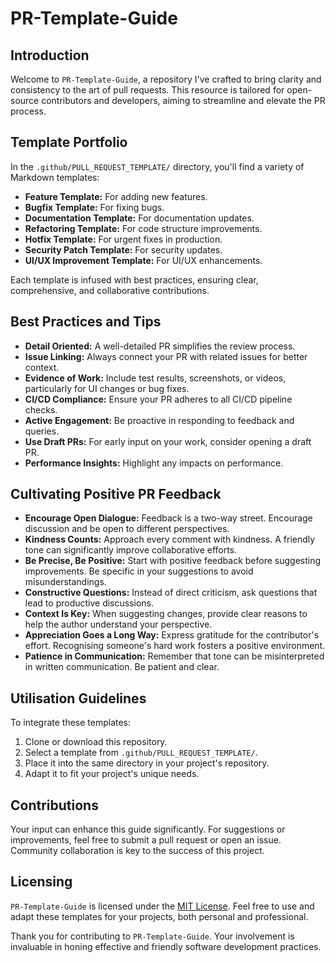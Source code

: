# PR-Template-Guide

## Introduction
Welcome to `PR-Template-Guide`, a repository I've crafted to bring clarity and consistency to the art of pull requests. This resource is tailored for open-source contributors and developers, aiming to streamline and elevate the PR process.

## Template Portfolio
In the `.github/PULL_REQUEST_TEMPLATE/` directory, you'll find a variety of Markdown templates:
- **Feature Template:** For adding new features.
- **Bugfix Template:** For fixing bugs.
- **Documentation Template:** For documentation updates.
- **Refactoring Template:** For code structure improvements.
- **Hotfix Template:** For urgent fixes in production.
- **Security Patch Template:** For security updates.
- **UI/UX Improvement Template:** For UI/UX enhancements.

Each template is infused with best practices, ensuring clear, comprehensive, and collaborative contributions.

## Best Practices and Tips
- **Detail Oriented:** A well-detailed PR simplifies the review process.
- **Issue Linking:** Always connect your PR with related issues for better context.
- **Evidence of Work:** Include test results, screenshots, or videos, particularly for UI changes or bug fixes.
- **CI/CD Compliance:** Ensure your PR adheres to all CI/CD pipeline checks.
- **Active Engagement:** Be proactive in responding to feedback and queries.
- **Use Draft PRs:** For early input on your work, consider opening a draft PR.
- **Performance Insights:** Highlight any impacts on performance.

## Cultivating Positive PR Feedback
- **Encourage Open Dialogue:** Feedback is a two-way street. Encourage discussion and be open to different perspectives.
- **Kindness Counts:** Approach every comment with kindness. A friendly tone can significantly improve collaborative efforts.
- **Be Precise, Be Positive:** Start with positive feedback before suggesting improvements. Be specific in your suggestions to avoid misunderstandings.
- **Constructive Questions:** Instead of direct criticism, ask questions that lead to productive discussions.
- **Context Is Key:** When suggesting changes, provide clear reasons to help the author understand your perspective.
- **Appreciation Goes a Long Way:** Express gratitude for the contributor's effort. Recognising someone's hard work fosters a positive environment.
- **Patience in Communication:** Remember that tone can be misinterpreted in written communication. Be patient and clear.

## Utilisation Guidelines
To integrate these templates:
1. Clone or download this repository.
2. Select a template from `.github/PULL_REQUEST_TEMPLATE/`.
3. Place it into the same directory in your project's repository.
4. Adapt it to fit your project's unique needs.

## Contributions
Your input can enhance this guide significantly. For suggestions or improvements, feel free to submit a pull request or open an issue. 
Community collaboration is key to the success of this project.

## Licensing
`PR-Template-Guide` is licensed under the [MIT License](LICENSE). Feel free to use and adapt these templates for your projects, both personal and professional.

Thank you for contributing to `PR-Template-Guide`. Your involvement is invaluable in honing effective and friendly software development practices.
